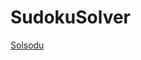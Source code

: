 # SudokuSolver
[Solsodu](https://www.linkedin.com/posts/arya-koureshi_deeplearning-python-tensorflow-activity-6711641409658716160-kdSD)
